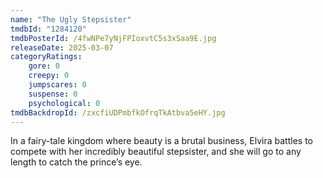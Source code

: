 ```yaml
---
name: "The Ugly Stepsister"
tmdbId: "1284120"
tmdbPosterId: /4fwNPe7yNjFPIoxvtC5s3xSaa9E.jpg
releaseDate: 2025-03-07
categoryRatings:
    gore: 0
    creepy: 0
    jumpscares: 0
    suspense: 0
    psychological: 0
tmdbBackdropId: /zxcfiUDPmbfkOfrqTkAtbva5eHY.jpg
---
```

In a fairy-tale kingdom where beauty is a brutal business, Elvira battles to compete with her incredibly beautiful stepsister, and she will go to any length to catch the prince’s eye.
